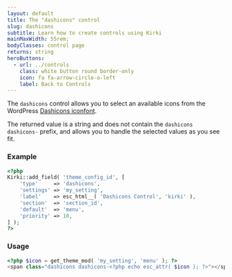 ```yaml
---
layout: default
title: The "dashicons" control
slug: dashicons
subtitle: Learn how to create controls using Kirki
mainMaxWidth: 55rem;
bodyClasses: control page
returns: string
heroButtons:
  - url: ../controls
    class: white button round border-only
    icon: fa fa-arrow-circle-o-left
    label: Back to Controls
---
```


The `dashicons` control allows you to select an available icons from the WordPress [Dashicons iconfont](https://developer.wordpress.org/resource/dashicons/).

The returned value is a string and does not contain the `dashicons dashicons-` prefix, and allows you to handle the selected values as you see fit.

### Example

```php
<?php
Kirki::add_field( 'theme_config_id', [
	'type'     => 'dashicons',
	'settings' => 'my_setting',
	'label'    => esc_html__( 'Dashicons Control', 'kirki' ),
	'section'  => 'section_id',
	'default'  => 'menu',
	'priority' => 10,
] );
?>
```

### Usage

```php
<?php $icon = get_theme_mod( 'my_setting', 'menu' ); ?>
<span class="dashicons dashicons-<?php echo esc_attr( $icon ); ?>"></span>
```
